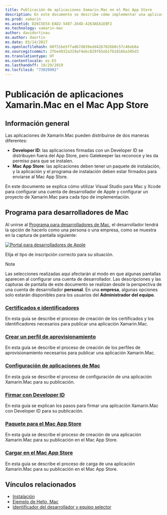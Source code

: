 ```yaml
---
title: Publicación de aplicaciones Xamarin.Mac en el Mac App Store
description: En este documento se describe cómo implementar una aplicación Xamarin.Mac con Visual Studio para Mac. Se explica cómo se configura una cuenta de desarrollador de Mac, cómo se crean certificados para la firma de código y cómo se usan para compilar aplicaciones de Mac que se puedan distribuir directamente o a través del Mac App Store.
ms.prod: xamarin
ms.assetid: D26C5E54-EAD2-5487-264D-4263AEA1EBF2
ms.technology: xamarin-mac
author: davidortinau
ms.author: daortin
ms.date: 03/14/2017
ms.openlocfilehash: 60f51be5ffad67d839edd42b7826b0c57c46eb8a
ms.sourcegitcommit: 2fbe4932a319af4ebc829f65eb1fb1816ba305d3
ms.translationtype: HT
ms.contentlocale: es-ES
ms.lasthandoff: 10/29/2019
ms.locfileid: "73029992"
---
```

# <a name="publishing-xamarinmac-apps-to-the-mac-app-store"></a>Publicación de aplicaciones Xamarin.Mac en el Mac App Store

## <a name="overview"></a>Información general

Las aplicaciones de Xamarin.Mac pueden distribuirse de dos maneras diferentes:

- **Developer ID**: las aplicaciones firmadas con un Developer ID se distribuyen fuera del App Store, pero Gatekeeper las reconoce y les da permiso para que se instalen.
- **Mac App Store**: las aplicaciones deben tener un paquete de instalación, y la aplicación y el programa de instalación deben estar firmados para enviarse al Mac App Store.

En este documento se explica cómo utilizar Visual Studio para Mac y Xcode para configurar una cuenta de desarrollador de Apple y configurar un proyecto de Xamarin.Mac para cada tipo de implementación.

## <a name="mac-developer-program"></a>Programa para desarrolladores de Mac

Al unirse al [Programa para desarrolladores de Mac](https://developer.apple.com/devcenter/mac/), el desarrollador tendrá la opción de hacerlo como una persona o una empresa, como se muestra en la captura de pantalla siguiente:

[![Portal para desarrolladores de Apple](images/image1.png "Portal para desarrolladores de Apple")](images/image1-large.png#lightbox)

Elija el tipo de inscripción correcto para su situación.

> [!NOTE]
> Las selecciones realizadas aquí afectarán al modo en que algunas pantallas aparecen al configurar una cuenta de desarrollador. Las descripciones y las capturas de pantalla de este documento se realizan desde la perspectiva de una cuenta de desarrollador **personal**. En una **empresa**, algunas opciones solo estarán disponibles para los usuarios del **Administrador del equipo**.

### <a name="certificates-and-identifiersmacdeploy-testpublishing-to-the-app-storecertificates-identifiersmd"></a>[Certificados e identificadores](~/mac/deploy-test/publishing-to-the-app-store/certificates-identifiers.md)

En esta guía se describe el proceso de creación de los certificados y los identificadores necesarios para publicar una aplicación Xamarin.Mac.

### <a name="create-provisioning-profilemacdeploy-testpublishing-to-the-app-storeprofilesmd"></a>[Crear un perfil de aprovisionamiento](~/mac/deploy-test/publishing-to-the-app-store/profiles.md)

En esta guía se describe el proceso de creación de los perfiles de aprovisionamiento necesarios para publicar una aplicación Xamarin.Mac.

### <a name="mac-app-configurationmacdeploy-testpublishing-to-the-app-storeapp-configurationmd"></a>[Configuración de aplicaciones de Mac](~/mac/deploy-test/publishing-to-the-app-store/app-configuration.md)

En esta guía se describe el proceso de configuración de una aplicación Xamarin.Mac para su publicación.

### <a name="sign-with-developer-idmacdeploy-testpublishing-to-the-app-storesigningmd"></a>[Firmar con Developer ID](~/mac/deploy-test/publishing-to-the-app-store/signing.md)

En esta guía se explican los pasos para firmar una aplicación Xamarin.Mac con Developer ID para su publicación.

### <a name="bundle-for-mac-app-storemacdeploy-testpublishing-to-the-app-storebundlingmd"></a>[Paquete para el Mac App Store](~/mac/deploy-test/publishing-to-the-app-store/bundling.md)

En esta guía se describe el proceso de creación de una aplicación Xamarin.Mac para su publicación en el Mac App Store.

### <a name="upload-to-mac-app-storemacdeploy-testpublishing-to-the-app-storeuploadingmd"></a>[Cargar en el Mac App Store](~/mac/deploy-test/publishing-to-the-app-store/uploading.md)

En esta guía se describe el proceso de carga de una aplicación Xamarin.Mac para su publicación en el Mac App Store.

## <a name="related-links"></a>Vínculos relacionados

- [Instalación](/visualstudio/mac/installation/)
- [Ejemplo de Hello, Mac](~/mac/get-started/hello-mac.md)
- [Identificador del desarrollador y equipo selector](https://developer.apple.com/resources/developer-id/)
